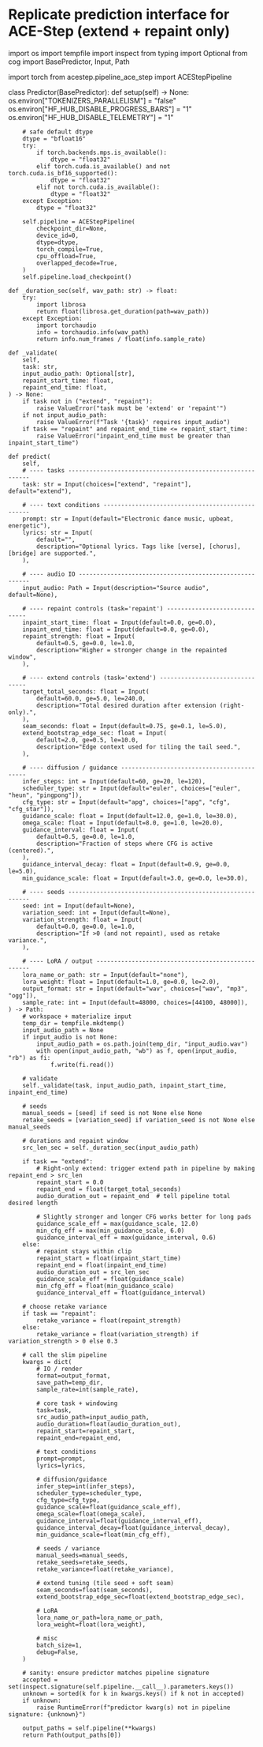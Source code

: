 # Replicate prediction interface for ACE-Step (extend + repaint only)

import os
import tempfile
import inspect
from typing import Optional
from cog import BasePredictor, Input, Path

import torch
from acestep.pipeline_ace_step import ACEStepPipeline

class Predictor(BasePredictor):
def setup(self) -> None:
os.environ["TOKENIZERS_PARALLELISM"] = "false"
os.environ["HF_HUB_DISABLE_PROGRESS_BARS"] = "1"
os.environ["HF_HUB_DISABLE_TELEMETRY"] = "1"

        # safe default dtype
        dtype = "bfloat16"
        try:
            if torch.backends.mps.is_available():
                dtype = "float32"
            elif torch.cuda.is_available() and not torch.cuda.is_bf16_supported():
                dtype = "float32"
            elif not torch.cuda.is_available():
                dtype = "float32"
        except Exception:
            dtype = "float32"

        self.pipeline = ACEStepPipeline(
            checkpoint_dir=None,
            device_id=0,
            dtype=dtype,
            torch_compile=True,
            cpu_offload=True,
            overlapped_decode=True,
        )
        self.pipeline.load_checkpoint()

    def _duration_sec(self, wav_path: str) -> float:
        try:
            import librosa
            return float(librosa.get_duration(path=wav_path))
        except Exception:
            import torchaudio
            info = torchaudio.info(wav_path)
            return info.num_frames / float(info.sample_rate)

    def _validate(
        self,
        task: str,
        input_audio_path: Optional[str],
        repaint_start_time: float,
        repaint_end_time: float,
    ) -> None:
        if task not in ("extend", "repaint"):
            raise ValueError("task must be 'extend' or 'repaint'")
        if not input_audio_path:
            raise ValueError(f"Task '{task}' requires input_audio")
        if task == "repaint" and repaint_end_time <= repaint_start_time:
            raise ValueError("inpaint_end_time must be greater than inpaint_start_time")

    def predict(
        self,
        # ---- tasks -----------------------------------------------------------
        task: str = Input(choices=["extend", "repaint"], default="extend"),

        # ---- text conditions -------------------------------------------------
        prompt: str = Input(default="Electronic dance music, upbeat, energetic"),
        lyrics: str = Input(
            default="",
            description="Optional lyrics. Tags like [verse], [chorus], [bridge] are supported.",
        ),

        # ---- audio IO --------------------------------------------------------
        input_audio: Path = Input(description="Source audio", default=None),

        # ---- repaint controls (task='repaint') ------------------------------
        inpaint_start_time: float = Input(default=0.0, ge=0.0),
        inpaint_end_time: float = Input(default=0.0, ge=0.0),
        repaint_strength: float = Input(
            default=0.5, ge=0.0, le=1.0,
            description="Higher = stronger change in the repainted window",
        ),

        # ---- extend controls (task='extend') --------------------------------
        target_total_seconds: float = Input(
            default=60.0, ge=5.0, le=240.0,
            description="Total desired duration after extension (right-only).",
        ),
        seam_seconds: float = Input(default=0.75, ge=0.1, le=5.0),
        extend_bootstrap_edge_sec: float = Input(
            default=2.0, ge=0.5, le=10.0,
            description="Edge context used for tiling the tail seed.",
        ),

        # ---- diffusion / guidance -------------------------------------------
        infer_steps: int = Input(default=60, ge=20, le=120),
        scheduler_type: str = Input(default="euler", choices=["euler", "heun", "pingpong"]),
        cfg_type: str = Input(default="apg", choices=["apg", "cfg", "cfg_star"]),
        guidance_scale: float = Input(default=12.0, ge=1.0, le=30.0),
        omega_scale: float = Input(default=8.0, ge=1.0, le=20.0),
        guidance_interval: float = Input(
            default=0.5, ge=0.0, le=1.0,
            description="Fraction of steps where CFG is active (centered).",
        ),
        guidance_interval_decay: float = Input(default=0.9, ge=0.0, le=5.0),
        min_guidance_scale: float = Input(default=3.0, ge=0.0, le=30.0),

        # ---- seeds -----------------------------------------------------------
        seed: int = Input(default=None),
        variation_seed: int = Input(default=None),
        variation_strength: float = Input(
            default=0.0, ge=0.0, le=1.0,
            description="If >0 (and not repaint), used as retake variance.",
        ),

        # ---- LoRA / output ---------------------------------------------------
        lora_name_or_path: str = Input(default="none"),
        lora_weight: float = Input(default=1.0, ge=0.0, le=2.0),
        output_format: str = Input(default="wav", choices=["wav", "mp3", "ogg"]),
        sample_rate: int = Input(default=48000, choices=[44100, 48000]),
    ) -> Path:
        # workspace + materialize input
        temp_dir = tempfile.mkdtemp()
        input_audio_path = None
        if input_audio is not None:
            input_audio_path = os.path.join(temp_dir, "input_audio.wav")
            with open(input_audio_path, "wb") as f, open(input_audio, "rb") as fi:
                f.write(fi.read())

        # validate
        self._validate(task, input_audio_path, inpaint_start_time, inpaint_end_time)

        # seeds
        manual_seeds = [seed] if seed is not None else None
        retake_seeds = [variation_seed] if variation_seed is not None else manual_seeds

        # durations and repaint window
        src_len_sec = self._duration_sec(input_audio_path)

        if task == "extend":
            # Right-only extend: trigger extend path in pipeline by making repaint_end > src_len
            repaint_start = 0.0
            repaint_end = float(target_total_seconds)
            audio_duration_out = repaint_end  # tell pipeline total desired length

            # Slightly stronger and longer CFG works better for long pads
            guidance_scale_eff = max(guidance_scale, 12.0)
            min_cfg_eff = max(min_guidance_scale, 6.0)
            guidance_interval_eff = max(guidance_interval, 0.6)
        else:
            # repaint stays within clip
            repaint_start = float(inpaint_start_time)
            repaint_end = float(inpaint_end_time)
            audio_duration_out = src_len_sec
            guidance_scale_eff = float(guidance_scale)
            min_cfg_eff = float(min_guidance_scale)
            guidance_interval_eff = float(guidance_interval)

        # choose retake variance
        if task == "repaint":
            retake_variance = float(repaint_strength)
        else:
            retake_variance = float(variation_strength) if variation_strength > 0 else 0.3

        # call the slim pipeline
        kwargs = dict(
            # IO / render
            format=output_format,
            save_path=temp_dir,
            sample_rate=int(sample_rate),

            # core task + windowing
            task=task,
            src_audio_path=input_audio_path,
            audio_duration=float(audio_duration_out),
            repaint_start=repaint_start,
            repaint_end=repaint_end,

            # text conditions
            prompt=prompt,
            lyrics=lyrics,

            # diffusion/guidance
            infer_step=int(infer_steps),
            scheduler_type=scheduler_type,
            cfg_type=cfg_type,
            guidance_scale=float(guidance_scale_eff),
            omega_scale=float(omega_scale),
            guidance_interval=float(guidance_interval_eff),
            guidance_interval_decay=float(guidance_interval_decay),
            min_guidance_scale=float(min_cfg_eff),

            # seeds / variance
            manual_seeds=manual_seeds,
            retake_seeds=retake_seeds,
            retake_variance=float(retake_variance),

            # extend tuning (tile seed + soft seam)
            seam_seconds=float(seam_seconds),
            extend_bootstrap_edge_sec=float(extend_bootstrap_edge_sec),

            # LoRA
            lora_name_or_path=lora_name_or_path,
            lora_weight=float(lora_weight),

            # misc
            batch_size=1,
            debug=False,
        )

        # sanity: ensure predictor matches pipeline signature
        accepted = set(inspect.signature(self.pipeline.__call__).parameters.keys())
        unknown = sorted(k for k in kwargs.keys() if k not in accepted)
        if unknown:
            raise RuntimeError(f"predictor kwarg(s) not in pipeline signature: {unknown}")

        output_paths = self.pipeline(**kwargs)
        return Path(output_paths[0])
